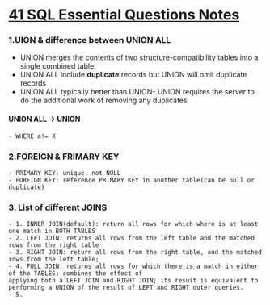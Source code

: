 # [41 SQL Essential Questions Notes](https://www.toptal.com/sql/interview-questions#form)

### 1.UION & difference between UNION ALL
- UNION merges the contents of two structure-compatibility tables into a single combined table.
- UNION ALL include **duplicate** records but UNION will omit duplicate records
- UNION ALL typically better than UNION- UNION requires the server to do the additional work of removing any duplicates
#### UNION ALL -> UNION      
    - WHERE a!= X   
      
### 2.FOREIGN & FRIMARY KEY
    - PRIMARY KEY: unique, not NULL
    - FOREIGN KEY: reference PRIMARY KEY in another table(can be null or duplicate)   
       
### 3. List of different JOINS   
    - 1. INNER JOIN(default): return all rows for which where is at least one match in BOTH TABLES
    - 2. LEFT JOIN: returns all rows from the left table and the matched rows from the right table
    - 3. RIGHT JOIN: return all rows from the right table, and the matched rows from the left table;
    - 4. FULL JOIN: returns all rows for which there is a match in either of the TABLES; combines the effect of 
    applying both a LEFT JOIN and RIGHT JOIN; its result is equivalent to performing a UNION of the result of LEFT and RIGHT outer queries.
    - 5. 
    

    
